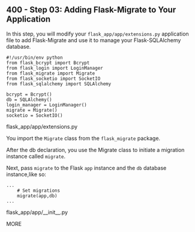 ## 400 - Step 03: Adding Flask-Migrate to Your Application

In this step, you will modify your ```flask_app/app/extensions.py``` application file to add Flask-Migrate and use it to manage your Flask-SQLAlchemy database.

```
#!/usr/bin/env python
from flask_bcrypt import Bcrypt
from flask_login import LoginManager
from flask_migrate import Migrate
from flask_socketio import SocketIO
from flask_sqlalchemy import SQLAlchemy

bcrypt = Bcrypt()
db = SQLAlchemy()
login_manager = LoginManager()
migrate = Migrate()
socketio = SocketIO()
```
flask_app/app/extensions.py

You import the ```Migrate``` class from the ```flask_migrate``` package.

After the db declaration, you use the Migrate class to initiate a migration instance called ```migrate```.

Next, pass ```migrate``` to the Flask ```app``` instance and the ```db``` database instance,like so:

```
...
    # Set migrations
    migrate(app,db)
...
```
flask_app/app/\_\_init__.py




MORE